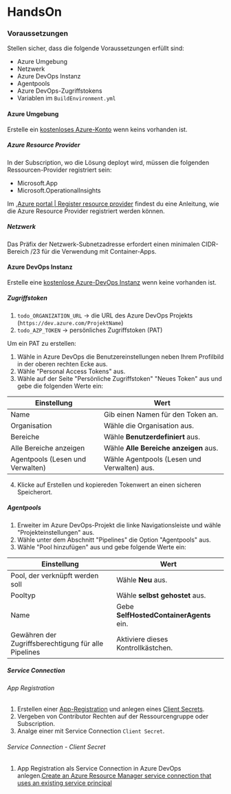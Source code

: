 # HandsOn




### Voraussetzungen

Stellen sicher, dass die folgende Voraussetzungen erfüllt sind:

- Azure Umgebung
- Netzwerk
- Azure DevOps Instanz
- Agentpools
- Azure DevOps-Zugriffstokens
- Variablen im `BuildEnvironment.yml`

#### Azure Umgebung

Erstelle ein [kostenloses Azure-Konto](https://azure.microsoft.com/de-de/free/) wenn keins vorhanden ist.

##### Azure Resource Provider

In der Subscription, wo die Lösung deployt wird, müssen die folgenden Ressourcen-Provider registriert sein:  
- Microsoft.App  
- Microsoft.OperationalInsights  

Im ,[Azure portal | Register resource provider](https://learn.microsoft.com/en-us/azure/azure-resource-manager/management/resource-providers-and-types#register-resource-provider-1) findest du eine Anleitung, wie die Azure Resource Provider registriert werden können.

##### Netzwerk 
Das Präfix der Netzwerk-Subnetzadresse erfordert einen minimalen CIDR-Bereich /23 für die Verwendung mit Container-Apps. 

#### Azure DevOps Instanz
Erstelle eine [kostenlose Azure-DevOps Instanz](https://azure.microsoft.com/de-de/free/devops/) wenn keine vorhanden ist.

##### Zugriffstoken

1. `todo_ORGANIZATION_URL` -> die URL des Azure DevOps Projekts (`https://dev.azure.com/ProjektName`)
2. `todo_AZP_TOKEN` -> persönliches Zugriffstoken (PAT)

Um ein PAT zu erstellen:

1. Wähle in Azure DevOps die Benutzereinstellungen neben Ihrem Profilbild in der oberen rechten Ecke aus.  
2. Wähle "Personal Access Tokens" aus.  
3. Wähle auf der Seite "Persönliche Zugriffstoken" "Neues Token" aus und gebe die folgenden Werte ein:  

| Einstellung| Wert|
| --- | --- |
| Name| Gib einen Namen für den Token an. |
| Organisation| Wähle die Organisation aus. |
| Bereiche| Wähle **Benutzerdefiniert** aus. |
| Alle Bereiche anzeigen | Wähle  **Alle Bereiche anzeigen** aus. |
| Agentpools (Lesen und Verwalten) | Wähle Agentpools (Lesen und Verwalten) aus. |

4. Klicke auf Erstellen und kopiereden Tokenwert an einen sicheren Speicherort.

##### Agentpools

1. Erweiter im Azure DevOps-Projekt die linke Navigationsleiste und wähle "Projekteinstellungen" aus.
2. Wähle unter dem Abschnitt "Pipelines" die Option "Agentpools" aus.
3. Wähle "Pool hinzufügen" aus und gebe folgende Werte ein:

| Einstellung| Wert|
| -- | -- |
| Pool, der verknüpft werden soll| Wähle **Neu** aus.|
| Pooltyp| Wähle **selbst gehostet** aus. |
| Name| Gebe  **SelfHostedContainerAgents** ein. |
| Gewähren der Zugriffsberechtigung für alle Pipelines | Aktiviere dieses Kontrollkästchen. |

##### Service Connection 

###### App Registration
1. Erstellen einer [App-Registration](https://learn.microsoft.com/en-us/entra/identity-platform/quickstart-register-app) und anlegen eines [Client Secrets](https://learn.microsoft.com/en-us/entra/identity-platform/quickstart-register-app#add-a-client-secret). 
1. Vergeben von Contributor Rechten auf der Ressourcengruppe oder Subscription. 
1. Analge einer mit Service Connection `Client Secret`.

###### Service Connection - Client Secret

1. App Registration als Service Connection in Azure DevOps anlegen.[Create an Azure Resource Manager service connection that uses an existing service principal](https://learn.microsoft.com/en-us/azure/devops/pipelines/library/connect-to-azure?view=azure-devops#create-an-azure-resource-manager-service-connection-that-uses-an-existing-service-principal)  
